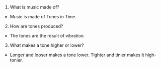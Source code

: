 1. What is music made of?
* Music is made of Tones in Time.
2. How are tones produced?
* The tones are the result of vibration.
3. What makes a tone higher or lower?
* Longer and looser makes a tone lower.  Tighter and tinier makes it high-tonier.